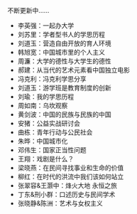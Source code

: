 不断更新中……

* 李英强：一起办大学
* 刘苏里：学者型书人的学思历程
* 刘道玉：营造自由开放的育人环境
* 韩旭宽：中国城市里的个人主义
* 周濂：大学的德性与大学生的德性
* 郝建：从当代的艺术元素看中国独立电影
* 冯克利：冯克利学思分享
* 刘道玉：游学班是教育制度的创新
* 刘瑜：我的学思历程
* 周如南：乌坎观察
* 黄剑波：中国的民族与民族的中国
* 安猪：公益实战研讨会
* 曲栋：青年行动与公民社会
* 朱晔：中国城市化
* 邓伟生：国家正当性问题
* 王翔：戏剧是什么？
* 梁晓燕：在民间寻找事业和生命的价值
* 柳红：在时代的洪流中我们该如何站立
* 张翠容&王灏中：烽火大地 永恒之旅
* 丁东&刑小群：口述历史与民间学术
* 张晓静&陈洲：艺术与女权主义
